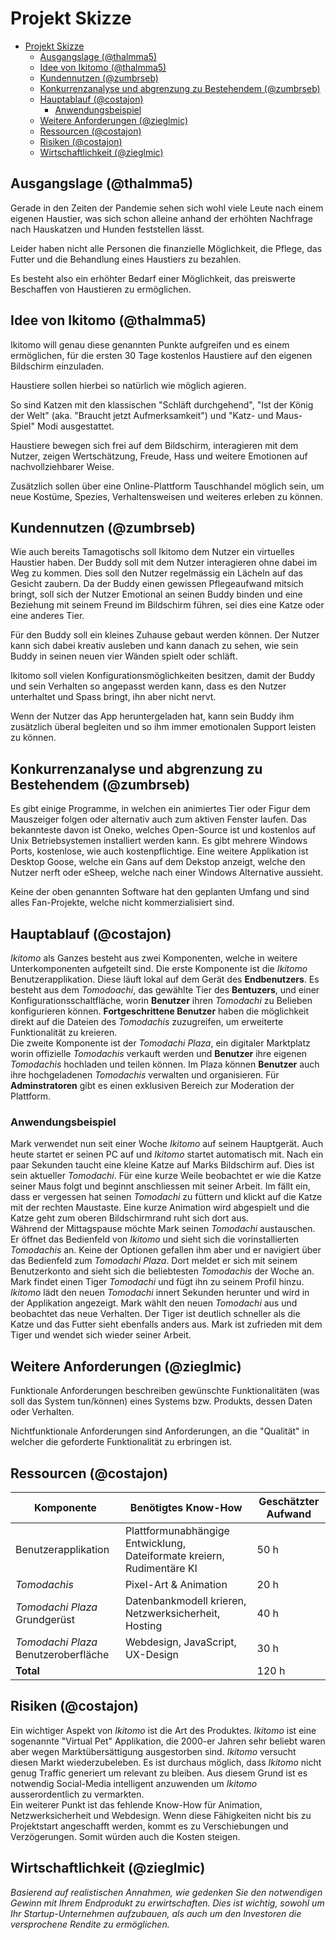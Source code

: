 # Projekt Skizze

- [Projekt Skizze](#projekt-skizze)
  - [Ausgangslage (@thalmma5)](#ausgangslage-thalmma5)
  - [Idee  von Ikitomo (@thalmma5)](#idee--von-ikitomo-thalmma5)
  - [Kundennutzen (@zumbrseb)](#kundennutzen-zumbrseb)
  - [Konkurrenzanalyse und abgrenzung zu Bestehendem (@zumbrseb)](#konkurrenzanalyse-und-abgrenzung-zu-bestehendem-zumbrseb)
  - [Hauptablauf (@costajon)](#hauptablauf-costajon)
    - [Anwendungsbeispiel](#anwendungsbeispiel)
  - [Weitere Anforderungen (@zieglmic)](#weitere-anforderungen-zieglmic)
  - [Ressourcen (@costajon)](#ressourcen-costajon)
  - [Risiken (@costajon)](#risiken-costajon)
  - [Wirtschaftlichkeit (@zieglmic)](#wirtschaftlichkeit-zieglmic)

## Ausgangslage (@thalmma5)
Gerade in den Zeiten der Pandemie sehen sich wohl viele Leute nach einem eigenen Haustier,
was sich schon alleine anhand der erhöhten Nachfrage nach Hauskatzen und Hunden feststellen lässt.

Leider haben nicht alle Personen die finanzielle Möglichkeit,
die Pflege, das Futter und die Behandlung eines Haustiers zu bezahlen.

Es besteht also ein erhöhter Bedarf einer Möglichkeit,
das preiswerte Beschaffen von Haustieren zu ermöglichen.

## Idee  von Ikitomo (@thalmma5)
Ikitomo will genau diese genannten Punkte aufgreifen und es einem ermöglichen,
für die ersten 30 Tage kostenlos Haustiere auf den eigenen Bildschirm einzuladen.

Haustiere sollen hierbei so natürlich wie möglich agieren.

So sind Katzen mit den klassischen "Schläft durchgehend", "Ist der König der Welt" (aka. "Braucht jetzt Aufmerksamkeit") und "Katz- und Maus-Spiel" Modi ausgestattet.

Haustiere bewegen sich frei auf dem Bildschirm, interagieren mit dem Nutzer,
zeigen Wertschätzung, Freude, Hass und weitere Emotionen auf nachvollziehbarer Weise.

Zusätzlich sollen über eine Online-Plattform Tauschhandel möglich sein,
um neue Kostüme, Spezies, Verhaltensweisen und weiteres erleben zu können.

## Kundennutzen (@zumbrseb)
Wie auch bereits Tamagotischs soll Ikitomo dem Nutzer ein virtuelles Haustier haben. Der Buddy soll mit dem Nutzer interagieren ohne dabei im Weg zu kommen. 
Dies soll den Nutzer regelmässig ein Lächeln auf das Gesicht zaubern. Da der Buddy einen gewissen Pflegeaufwand mitsich bringt, soll sich der Nutzer
Emotional an seinen Buddy binden und eine Beziehung mit seinem Freund im Bildschirm führen, sei dies eine Katze oder eine anderes Tier.

Für den Buddy soll ein kleines Zuhause gebaut werden können. Der Nutzer kann sich dabei kreativ ausleben und kann danach zu sehen, wie sein Buddy in seinen neuen 
vier Wänden spielt oder schläft. 

Ikitomo soll vielen Konfigurationsmöglichkeiten besitzen, damit der Buddy und sein Verhalten so angepasst werden kann, dass es den Nutzer unterhaltet und Spass
bringt, ihn aber nicht nervt.

Wenn der Nutzer das App heruntergeladen hat, kann sein Buddy ihm zusätzlich überal begleiten und so ihm immer emotionalen Support leisten zu können.

## Konkurrenzanalyse und abgrenzung zu Bestehendem (@zumbrseb)
Es gibt einige Programme, in welchen ein animiertes Tier oder Figur dem Mauszeiger folgen oder alternativ auch zum aktiven Fenster laufen. 
Das bekannteste davon ist Oneko, welches Open-Source ist und kostenlos auf Unix Betriebsystemen installiert werden kann. Es gibt mehrere Windows Ports, kostenlose, wie auch kostenpflichtige.
Eine weitere Applikation ist Desktop Goose, welche ein Gans auf dem Dekstop anzeigt, welche den Nutzer nerft oder eSheep, welche nach einer Windows Alternative aussieht.

Keine der oben genannten Software hat den geplanten Umfang und sind alles Fan-Projekte, welche nicht kommerzialisiert sind.

## Hauptablauf (@costajon)
*Ikitomo* als Ganzes besteht aus zwei Komponenten, welche in weitere Unterkomponenten aufgeteilt sind. Die erste Komponente ist die *Ikitomo* Benutzerapplikation. Diese läuft lokal auf dem Gerät des **Endbenutzers**. Es besteht aus dem *Tomodoachi*, das gewählte Tier des **Bentuzers**, und einer Konfigurationsschaltfläche, worin **Benutzer** ihren *Tomodachi* zu Belieben konfigurieren können. **Fortgeschrittene Benutzer** haben die möglichkeit direkt auf die Dateien des *Tomodachis* zuzugreifen, um erweiterte Funktionalität zu kreieren.  
Die zweite Komponente ist der *Tomodachi Plaza*, ein digitaler Marktplatz worin offizielle *Tomodachis* verkauft werden und **Benutzer** ihre eigenen *Tomodachis* hochladen und teilen können. Im Plaza können **Benutzer** auch ihre hochgeladenen *Tomodachis* verwalten und organisieren. Für **Adminstratoren** gibt es einen exklusiven Bereich zur Moderation der Plattform.  

### Anwendungsbeispiel
Mark verwendet nun seit einer Woche *Ikitomo* auf seinem Hauptgerät. Auch heute startet er seinen PC auf und *Ikitomo* startet automatisch mit. Nach ein paar Sekunden taucht eine kleine Katze auf Marks Bildschirm auf. Dies ist sein aktueller *Tomodachi*. Für eine kurze Weile beobachtet er wie die Katze seiner Maus folgt und beginnt anschliessen mit seiner Arbeit. Im fällt ein, dass er vergessen hat seinen *Tomodachi* zu füttern und klickt auf die Katze mit der rechten Maustaste. Eine kurze Animation wird abgespielt und die Katze geht zum oberen Bildschirmrand ruht sich dort aus.  
Während der Mittagspause möchte Mark seinen *Tomodachi* austauschen. Er öffnet das Bedienfeld von *Ikitomo* und sieht sich die vorinstallierten *Tomodachis* an. Keine der Optionen gefallen ihm aber und er navigiert über das Bedienfeld zum *Tomodachi Plaza*. Dort meldet er sich mit seinem Benutzerkonto and sieht sich die beliebtesten *Tomodachis* der Woche an. Mark findet einen Tiger *Tomodachi* und fügt ihn zu seinem Profil hinzu. *Ikitomo* lädt den neuen *Tomodachi* innert Sekunden herunter und wird in der Applikation angezeigt. Mark wählt den neuen *Tomodachi* aus und beobachtet das neue Verhalten. Der Tiger ist deutlich schneller als die Katze und das Futter sieht ebenfalls anders aus. Mark ist zufrieden mit dem Tiger und wendet sich wieder seiner Arbeit.

## Weitere Anforderungen (@zieglmic)
Funktionale Anforderungen beschreiben gewünschte Funktionalitäten (was soll das System tun/können) eines Systems bzw. Produkts, dessen Daten oder Verhalten.

Nichtfunktionale Anforderungen sind Anforderungen, an die "Qualität" in welcher die geforderte Funktionalität zu erbringen ist.

## Ressourcen (@costajon)

| Komponente                           | Benötigtes Know-How                                                    | Geschätzter Aufwand |
| ------------------------------------ | ---------------------------------------------------------------------- | ------------------- |
| Benutzerapplikation                  | Plattformunabhängige Entwicklung, Dateiformate kreiern, Rudimentäre KI | 50 h                |
| *Tomodachis*                         | Pixel-Art & Animation                                                  | 20 h                |
| *Tomodachi Plaza* Grundgerüst        | Datenbankmodell krieren, Netzwerksicherheit, Hosting                   | 40 h                |
| *Tomodachi Plaza* Benutzeroberfläche | Webdesign, JavaScript, UX-Design                                       | 30 h                |
| **Total**                            |                                                                        | 120 h               |

## Risiken (@costajon)
Ein wichtiger Aspekt von *Ikitomo* ist die Art des Produktes. *Ikitomo* ist eine sogenannte "Virtual Pet" Applikation, die 2000-er Jahren sehr beliebt waren aber wegen Marktübersättigung ausgestorben sind. *Ikitomo* versucht diesen Markt wiederzubeleben. Es ist durchaus möglich, dass *Ikitomo* nicht genug Traffic generiert um relevant zu bleiben. Aus diesem Grund ist es notwendig Social-Media intelligent anzuwenden um *Ikitomo* ausserordentlich zu vermarkten.  
Ein weiterer Punkt ist das fehlende Know-How für Animation, Netzwerksicherheit und Webdesign. Wenn diese Fähigkeiten nicht bis zu Projektstart angeschafft werden, kommt es zu Verschiebungen und Verzögerungen. Somit würden auch die Kosten steigen.

## Wirtschaftlichkeit (@zieglmic)
*Basierend auf realistischen Annahmen, wie gedenken Sie den
notwendigen Gewinn mit Ihrem Endprodukt zu erwirtschaften. Dies ist wichtig, sowohl um
Ihr Startup-Unternehmen aufzubauen, als auch um den Investoren die versprochene
Rendite zu ermöglichen.*